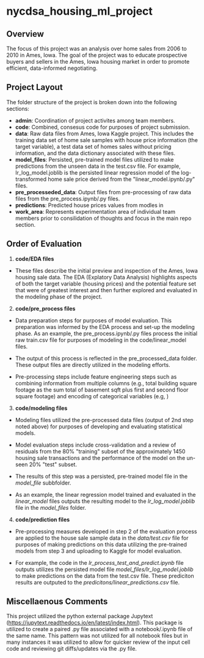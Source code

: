 # nycdsa_housing_ml_project

## Overview

The focus of this project was an analysis over home sales from 2006 to 2010 in Ames, Iowa. The goal of the project was to educate prospective buyers and sellers in the Ames, Iowa housing market in order to promote efficient, data-informed negotiating.

## Project Layout


The folder structure of the project is broken down into the following sections:

- **admin**: Coordination of project activites among team members.
- **code**: Combined, consesus code for purposes of project submission.
- **data**: Raw data files from Ames, Iowa Kaggle project. This includes the training data set of home sale samples with house price information (the target variable), a test data set of homes sales without pricing information, and the data dictionary associated with these files.
- **model_files**: Persisted, pre-trained model files utilized to make predictions from the unseen data in the test.csv file. For example, lr_log_model.joblib is the persisted linear regression model of the log-transformed home sale price derived from the "linear_model.ipynb/.py" files. 
- **pre_processeded_data**: Output files from pre-processing of raw data files from the pre_process.ipynb/.py files.
- **predictions**: Predicted house prices values from modles in 
- **work_area**: Represents experimentation area of individual team members prior to consilidation of thoughts and focus in the main repo section.

## Order of Evaluation

1. **code/EDA files**

- These files describe the initial preview and inspection of the Ames, Iowa housing sale data. The EDA (Explatory Data Analysis) highlights aspects of both the target variable (housing prices) and the potential feature set that were of greatest interest and then further explored and evaluated in the modeling phase of the project.

2. **code/pre_process files**

- Data preparation steps for purposes of model evaluation. This preparation was informed by the EDA process and set-up the modeling phase. As an example, the pre_process.ipynb/.py files process the initial raw train.csv file for purposes of modeling in the code/linear_model files. 

- The output of this process is reflected in the pre_processed_data folder. These output files are directly utilized in the modeling efforts.

- Pre-processing steps include feature engineering steps such as combining information from multiple columns (e.g., total building square footage as the sum total of basement sqft plus first and second floor square footage) and encoding of categorical variables (e.g, )

3. **code/modeling files**

- Modeling files utilized the pre-processed data files (output of 2nd step noted above) for purposes of developing and evaluating statistical models.

- Model evaluation steps include cross-validation and a review of residuals from the 80% "training" subset of the approximately 1450 housing sale transactions and the performance of the model on the un-seen 20% "test" subset.  

- The results of this step was a persisted, pre-trained model file in the *model_file* subbfolder. 

- As an example, the linear regression model trained and evaluated in the *linear_model* files outputs the resulting model to the *lr_log_model.joblib* file in the *model_files* folder.

4. **code/prediction files**

- Pre-processing measures developed in step 2 of the evaluation process are applied to the house sale sample data in the *data/test.csv* file for purposes of making predictions on this data utilizing the pre-trained models from step 3 and uploading to Kaggle for model evaluation.

- For example, the code in the *lr_process_test_and_predict.ipynb* file outputs utilizes the persisted model file *model_files/lr_log_model.joblib* to make predictions on the data from the test.csv file. These prediciton results are outputed to the *predicitons/linear_predictions.csv* file.

## Miscellaenous Comments

This project utilized the python external package Jupytext (https://jupytext.readthedocs.io/en/latest/index.html). This package is utilized to create a paired .py file associated with a notebook/.ipynb file of the same name. This pattern was not utilized for all notebook files but in many instances it was utilized to allow for quicker review of the input cell code and reviewing git diffs/updates via the .py file.
